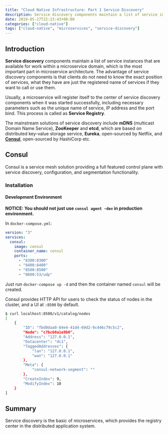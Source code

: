 ```yaml
---
title: "Cloud Native Infrastructure: Part 1 Service Discovery"
description: Service discovery components maintain a list of service instances that are available for work within a microservice domain. The post introduces the basic usage of Consul.
date: 2019-05-27T22:23:43+08:00
categories: ["cloud-native"]
tags: ["cloud-native", "microservices", "service-discovery"]
---
```


## Introduction

**Service discovery** components maintain a list of service instances that are available for work within a microservice domain, which is the most important part in microservice architecture. The advantage of service discovery components is that clients do not need to know the exact position of services, what they have are just the registered name of services if they want to call or use them.

Usually, a microservice will register itself to the center of service discovery components when it was started successfully, including necessary parameters such as the unique name of service, IP address and the port bind. This process is called as **Service Registry**.

The mainstream solutions of service discovery include **mDNS** (multicast Domain Name Service), **ZooKeeper** and **etcd**, which are based on distributed key-value storage service, **Eureka**, open-sourced by Netflix, and [**Consul**](https://www.consul.io/), open-sourced by HashiCorp etc.

## Consul

Consul is a service mesh solution providing a full featured control plane with service discovery, configuration, and segmentation functionality.

### Installation

#### Development Environment

**NOTICE: You should not just use `consul agent -dev` in production environment.**

In `docker-compose.yml`:

```yaml
version: "3"
services:
  consul:
    image: consul
    container_name: consul
    ports:
      - "8300:8300"
      - "8400:8400"
      - "8500:8500"
      - "8600:53/udp"
```

Just run `docker-compose up -d` and then the container named `consul` will be created.

Consul provides HTTP API for users to check the status of nodes in the cluster, and a UI at `:8500` by default.

```bash
$ curl localhost:8500/v1/catalog/nodes
[
    {
        "ID": "fbd0daa0-84e4-41d4-69d2-9c446c79c5c2",
        "Node": "c7bc60a1e9b0",
        "Address": "127.0.0.1",
        "Datacenter": "dc1",
        "TaggedAddresses": {
            "lan": "127.0.0.1",
            "wan": "127.0.0.1"
        },
        "Meta": {
            "consul-network-segment": ""
        },
        "CreateIndex": 9,
        "ModifyIndex": 10
    }
]
```

## Summary

Service discovery is the basic of microservices, which provides the registry center in the distributed application system.
